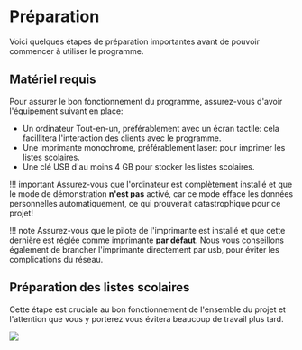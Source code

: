 # Préparation

Voici quelques étapes de préparation importantes avant de pouvoir commencer à utiliser le programme.

## Matériel requis

Pour assurer le bon fonctionnement du programme, assurez-vous d'avoir l'équipement suivant en place:

* Un ordinateur Tout-en-un, préférablement avec un écran tactile: cela facillitera l'interaction des clients avec le programme.
* Une imprimante monochrome, préférablement laser: pour imprimer les listes scolaires.
* Une clé USB d'au moins 4 GB pour stocker les listes scolaires.

!!! important
    Assurez-vous que l'ordinateur est complètement installé et que le mode de démonstration **n'est pas** activé, car ce mode efface les données personnelles automatiquement, ce qui prouverait catastrophique pour ce projet!

!!! note
    Assurez-vous que le pilote de l'imprimante est installé et que cette dernière est réglée comme imprimante **par défaut**. Nous vous conseillons également de brancher l'imprimante directement par usb, pour éviter les complications du réseau.

## Préparation des listes scolaires

Cette étape est cruciale au bon fonctionnement de l'ensemble du projet et l'attention que vous y porterez vous évitera beaucoup de travail plus tard.

![](/img/explorer-fr-1.png)